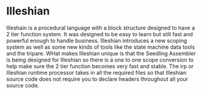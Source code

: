 # Illeshian

Illeshain is a procedural language with a block structure designed to have a 2 tier function system. It was designed to be easy to learn but still fast and powerful enough to handle business. Illeshian introduces a new scoping system as well as some new kinds of tools like the state machine data tools and the tripare. WHat makes Illeshian unique is that the Seedling Assembler is being designed for Illeshian so there is a one to one scope conversion to help make sure the 2 tier function becomes very fast and stable. The irp or Illeshian runtime processor takes in all the required files so that Illeshian source code does not require you to declare headers throughout all your source code.

